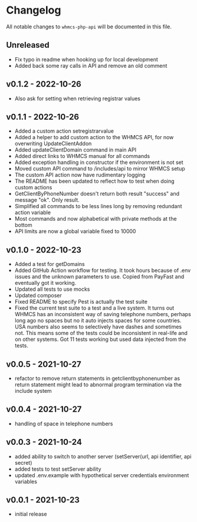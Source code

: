 # Changelog

All notable changes to `whmcs-php-api` will be documented in this file.

## Unreleased

- Fix typo in readme when hooking up for local development
- Added back some ray calls in API and remove an old comment

## v0.1.2 - 2022-10-26

- Also ask for setting when retrieving registrar values

## v0.1.1 - 2022-10-26

- Added a custom action setregistrarvalue
- Added a helper to add custom action to the WHMCS API, for now overwriting UpdateClientAddon
- Added updateClientDomain command in main API
- Added direct links to WHMCS manual for all commands
- Added exception handling in constructor if the environment is not set
- Moved custom API command to /includes/api to mirror WHMCS setup
- The custom API action now have rudimentary logging
- The README has been updated to reflect how to test when doing custom actions
- GetClientByPhoneNumber doesn't return both result "success" and message "ok". Only result.
- Simplified all commands to be less lines long by removing redundant action variable
- Most commands and now alphabetical with private methods at the bottom
- API limits are now a global variable fixed to 10000

## v0.1.0 - 2022-10-23

- Added a test for getDomains
- Added GitHub Action workflow for testing. It took hours because of .env issues and the unknown parameters to use. Copied from PayFast and eventually got it working.
- Updated all tests to use mocks
- Updated composer
- Fixed README to specify Pest is actually the test suite
- Fixed the current test suite to a test and a live system. It turns out WHMCS has an inconsistent way of saving telephone numbers, perhaps long ago no spaces but no it auto injects spaces for some countries. USA numbers also seems to selectively have dashes and sometimes not. This means some of the tests could be inconsistent in real-life and on other systems. Got 11 tests working but used data injected from the tests.

## v0.0.5 - 2021-10-27

- refactor to remove return statements in getclientbyphonenumber as return statement might lead to abnormal program termination via the include system

## v0.0.4 - 2021-10-27

- handling of space in telephone numbers

## v0.0.3 - 2021-10-24

- added ability to switch to another server (setServer(url, api identifier, api secret)
- added tests to test setServer ability
- updated .env.example with hypothetical server credentials environment variables

## v0.0.1 - 2021-10-23

- initial release
